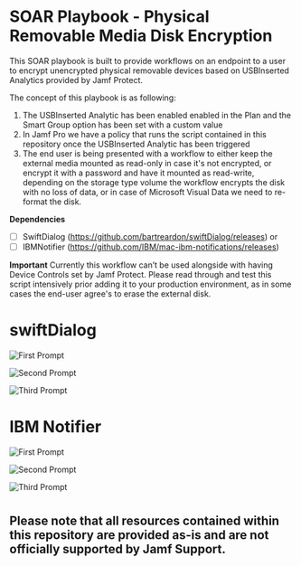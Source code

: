 # SOAR Playbook - Physical Removable Media Disk Encryption

This SOAR playbook is built to provide workflows on an endpoint to a user to encrypt unencrypted physical removable devices based on USBInserted Analytics provided by Jamf Protect.

The concept of this playbook is as following:

1. The USBInserted Analytic has been enabled enabled in the Plan and the Smart Group option has been set with a custom value
2. In Jamf Pro we have a policy that runs the script contained in this repository once the USBInserted Analytic has been triggered
3. The end user is being presented with a workflow to either keep the external media mounted as read-only in case it's not encrypted, or encrypt it with a password and have it mounted as read-write, depending on the storage type volume the workflow encrypts the disk with no loss of data, or in case of Microsoft Visual Data we need to re-format the disk.

**Dependencies**
- [ ] SwiftDialog (https://github.com/bartreardon/swiftDialog/releases)
or
- [ ] IBMNotifier (https://github.com/IBM/mac-ibm-notifications/releases)

**Important**
Currently this workflow can’t be used alongside with having Device Controls set by Jamf Protect.
Please read through and test this script intensively prior adding it to your production environment, as in some cases the end-user agree's to erase the external disk.

# swiftDialog

![First Prompt](https://github.com/jamf/jamfprotect/blob/project/add_removable_media_encryption_workflow/soar_playbooks/encrypt_unencrypted_removable_storage_media/Images/swiftDialog_Encryption_Workflow_1.png)

![Second Prompt](https://github.com/jamf/jamfprotect/blob/project/add_removable_media_encryption_workflow/soar_playbooks/encrypt_unencrypted_removable_storage_media/Images/swiftDialog_Encryption_Workflow_2.png)

![Third Prompt](https://github.com/jamf/jamfprotect/blob/project/add_removable_media_encryption_workflow/soar_playbooks/encrypt_unencrypted_removable_storage_media/Images/swiftDialog_Encryption_Workflow_3.png)


# IBM Notifier
![First Prompt](https://github.com/jamf/jamfprotect/blob/project/add_removable_media_encryption_workflow/soar_playbooks/encrypt_unencrypted_removable_storage_media/Images/IBMNotifier_Encryption_Workflow_1.png)

![Second Prompt](https://github.com/jamf/jamfprotect/blob/project/add_removable_media_encryption_workflow/soar_playbooks/encrypt_unencrypted_removable_storage_media/Images/IBMNotifier_Encryption_Workflow_2.png)

![Third Prompt](https://github.com/jamf/jamfprotect/blob/project/add_removable_media_encryption_workflow/soar_playbooks/encrypt_unencrypted_removable_storage_media/Images/IBMNotifier_Encryption_Workflow_3.png)

#
## Please note that all resources contained within this repository are provided as-is and are not officially supported by Jamf Support.
